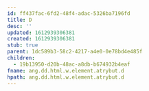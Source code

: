 ```yaml
---
id: ff437fac-6fd2-48f4-adac-5326ba7196fd
title: D
desc: ''
updated: 1612939306381
created: 1612939306381
stub: true
parent: 1dc589b3-58c2-4217-a4e0-0e78bd4e485f
children:
  - 19b13950-d20b-48ac-a8db-b674932b4eaf
fname: ang.dd.html.w.element.atrybut.d
hpath: ang.dd.html.w.element.atrybut.d
---
```



